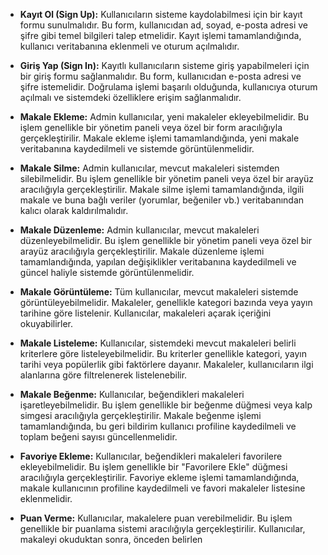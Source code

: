 - **Kayıt Ol (Sign Up):** Kullanıcıların sisteme kaydolabilmesi için bir kayıt formu sunulmalıdır. Bu form, kullanıcıdan ad, soyad, e-posta adresi ve şifre gibi temel bilgileri talep etmelidir. Kayıt işlemi tamamlandığında, kullanıcı veritabanına eklenmeli ve oturum açılmalıdır.

- **Giriş Yap (Sign In):** Kayıtlı kullanıcıların sisteme giriş yapabilmeleri için bir giriş formu sağlanmalıdır. Bu form, kullanıcıdan e-posta adresi ve şifre istemelidir. Doğrulama işlemi başarılı olduğunda, kullanıcıya oturum açılmalı ve sistemdeki özelliklere erişim sağlanmalıdır.

- **Makale Ekleme:** Admin kullanıcılar, yeni makaleler ekleyebilmelidir. Bu işlem genellikle bir yönetim paneli veya özel bir form aracılığıyla gerçekleştirilir. Makale ekleme işlemi tamamlandığında, yeni makale veritabanına kaydedilmeli ve sistemde görüntülenmelidir.

- **Makale Silme:** Admin kullanıcılar, mevcut makaleleri sistemden silebilmelidir. Bu işlem genellikle bir yönetim paneli veya özel bir arayüz aracılığıyla gerçekleştirilir. Makale silme işlemi tamamlandığında, ilgili makale ve buna bağlı veriler (yorumlar, beğeniler vb.) veritabanından kalıcı olarak kaldırılmalıdır.

- **Makale Düzenleme:** Admin kullanıcılar, mevcut makaleleri düzenleyebilmelidir. Bu işlem genellikle bir yönetim paneli veya özel bir arayüz aracılığıyla gerçekleştirilir. Makale düzenleme işlemi tamamlandığında, yapılan değişiklikler veritabanına kaydedilmeli ve güncel haliyle sistemde görüntülenmelidir.

- **Makale Görüntüleme:** Tüm kullanıcılar, mevcut makaleleri sistemde görüntüleyebilmelidir. Makaleler, genellikle kategori bazında veya yayın tarihine göre listelenir. Kullanıcılar, makaleleri açarak içeriğini okuyabilirler.

- **Makale Listeleme:** Kullanıcılar, sistemdeki mevcut makaleleri belirli kriterlere göre listeleyebilmelidir. Bu kriterler genellikle kategori, yayın tarihi veya popülerlik gibi faktörlere dayanır. Makaleler, kullanıcıların ilgi alanlarına göre filtrelenerek listelenebilir.

- **Makale Beğenme:** Kullanıcılar, beğendikleri makaleleri işaretleyebilmelidir. Bu işlem genellikle bir beğenme düğmesi veya kalp simgesi aracılığıyla gerçekleştirilir. Makale beğenme işlemi tamamlandığında, bu geri bildirim kullanıcı profiline kaydedilmeli ve toplam beğeni sayısı güncellenmelidir.

- **Favoriye Ekleme:** Kullanıcılar, beğendikleri makaleleri favorilere ekleyebilmelidir. Bu işlem genellikle bir "Favorilere Ekle" düğmesi aracılığıyla gerçekleştirilir. Favoriye ekleme işlemi tamamlandığında, makale kullanıcının profiline kaydedilmeli ve favori makaleler listesine eklenmelidir.

- **Puan Verme:** Kullanıcılar, makalelere puan verebilmelidir. Bu işlem genellikle bir puanlama sistemi aracılığıyla gerçekleştirilir. Kullanıcılar, makaleyi okuduktan sonra, önceden belirlen
